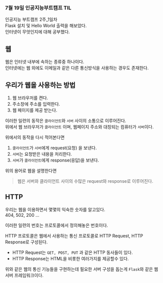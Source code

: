 ### 7월 19일 인공지능부트캠프 TIL
  
인공지능 부트캠프 2주_1일차  
Flask 설치 및 Hello World 출력을 해보았다.  
인터넷이 무엇인지에 대해 공부했다.  
  
## 웹
  
웹은 인터넷 내부에 속하는 종류중 하나이다.  
인터넷에는 웹 외에도 이메일과 같은 다른 통신방식을 사용하는 경우도 존재한다.  
  
  
## 우리가 웹을 사용하는 방법
  
1. 웹 브라우저를 켠다.  
2. 주소창에 주소를 입력한다.  
3. 웹 페이지를 제공 받는다.  
  
이러한 일련의 동작은 `클라이언트`와 `서버` 사이의 소통으로 이루어진다.  
위에서 웹 브라우저가 `클라이언트` 이며, 웹페이지 주소와 대칭되는 컴퓨터가 `서버`이다.  
  
위에서의 동작을 다시 적어본다면  
  
1. `클라이언트`가 `서버`에게 request(요청) 을 보낸다.  
2. `서버`는 요청받은 내용을 처리한다.  
3. `서버`가 `클라이언트`에게 response(응답)을 보낸다.  

위의 용어로 웹을 설명한다면  
> 웹은 서버와 클라이언트 사이의 수많은 request와 response로 이루어진다.  
  
## HTTP  
  
우리는 웹을 이용하면서 몇몇의 익숙한 숫자를 알고있다.  
404, 502, 200 ...  
  
이러한 일련의 번호는 프로토콜에서 정의해놓은 번호이다.  
  
HTTP 프로토콜은 웹에서 사용하는 통신 프로토콜로 HTTP Request, HTTP Response로 구성된다.  
- HTTP Request는 `GET, POST, PUT` 과 같은 HTTP 동사들이 있다.  
- HTTP Response는 HTML을 비롯한 여러가지를 제공할수 있다.  
  
  
  
위와 같은 웹의 통신 기능들을 구현하는데 필요한 서버 구성을 돕는게 `Flask`와 같은 웹 서버 프레임워크이다.
